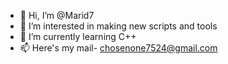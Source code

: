 - 👋 Hi, I’m @Marid7
- 👀 I’m interested in making new scripts and tools
- 🌱 I’m currently learning C++
- 📫 Here's my mail- chosenone7524@gmail.com

<!---
Marid7/Marid7 is a ✨ special ✨ repository because its `README.md` (this file) appears on your GitHub profile.
You can click the Preview link to take a look at your changes.
--->
